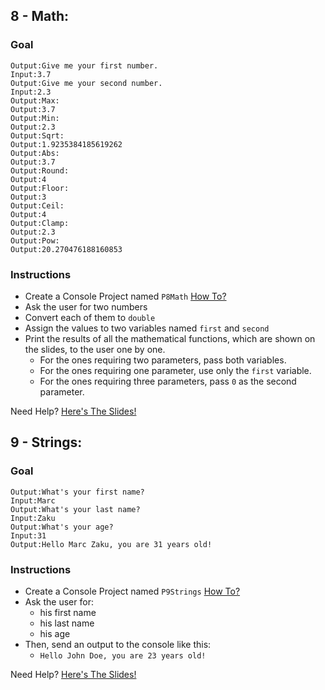 ## 8 - Math: 

### Goal
```
Output:Give me your first number.
Input:3.7
Output:Give me your second number.
Input:2.3
Output:Max:
Output:3.7
Output:Min:
Output:2.3
Output:Sqrt:
Output:1.9235384185619262
Output:Abs:
Output:3.7
Output:Round:
Output:4
Output:Floor:
Output:3
Output:Ceil:
Output:4
Output:Clamp:
Output:2.3
Output:Pow:
Output:20.270476188160853
```

### Instructions
- Create a Console Project named `P8Math` [How To?](https://gist\.github\.com/marczaku/a8b3c38c37e8876a46194a73ed24b1f2)
- Ask the user for two numbers
- Convert each of them to `double`
- Assign the values to two variables named `first` and `second`
- Print the results of all the mathematical functions, which are shown on the slides, to the user one by one. 
  - For the ones requiring two parameters, pass both variables. 
  - For the ones requiring one parameter, use only the `first` variable. 
  - For the ones requiring three parameters, pass `0` as the second parameter.

Need Help? [Here's The Slides!](slides/README.md#8-math)

## 9 - Strings: 

### Goal
```
Output:What's your first name?
Input:Marc
Output:What's your last name?
Input:Zaku
Output:What's your age?
Input:31
Output:Hello Marc Zaku, you are 31 years old!
```

### Instructions
- Create a Console Project named `P9Strings` [How To?](https://gist\.github\.com/marczaku/a8b3c38c37e8876a46194a73ed24b1f2)
- Ask the user for:
  - his first name
  - his last name
  - his age 
- Then, send an output to the console like this: 
  - `Hello John Doe, you are 23 years old!`

Need Help? [Here's The Slides!](slides/README.md#9-strings)
